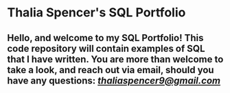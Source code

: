 # Thalia Spencer's SQL Portfolio 

## Hello, and welcome to my SQL Portfolio! This code repository will contain examples of SQL that I have written. You are more than welcome to take a look, and reach out via email, should you have any questions: *thaliaspencer9@gmail.com*

